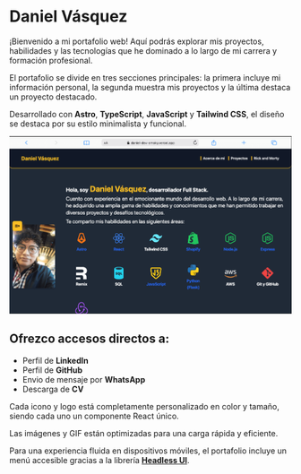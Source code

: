 # Daniel Vásquez

¡Bienvenido a mi portafolio web! Aquí podrás explorar mis proyectos, habilidades y las tecnologías que he dominado a lo largo de mi carrera y formación profesional.

El portafolio se divide en tres secciones principales: la primera incluye mi información personal, la segunda muestra mis proyectos y la última destaca un proyecto destacado.

Desarrollado con **Astro**, **TypeScript**, **JavaScript** y **Tailwind CSS**, el diseño se destaca por su estilo minimalista y funcional.

![Logo](public/dani-dev.png)


## Ofrezco accesos directos a:

- Perfil de **LinkedIn**
- Perfil de **GitHub**
- Envio de mensaje por **WhatsApp**
- Descarga de **CV**

Cada icono y logo está completamente personalizado en color y tamaño, siendo cada uno un componente React único.

Las imágenes y GIF están optimizadas para una carga rápida y eficiente.

Para una experiencia fluida en dispositivos móviles, el portafolio incluye un menú accesible gracias a la librería **[Headless UI](https://headlessui.com/)**.
